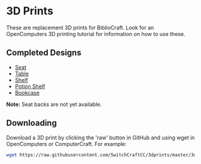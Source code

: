 # 3D Prints

These are replacement 3D prints for BiblioCraft. Look for an OpenComputers 3D printing tutorial for information on how to use these.

## Completed Designs

* [Seat](https://github.com/SwitchCraftCC/3dprints/tree/master/3dm/seat)
* [Table](https://github.com/SwitchCraftCC/3dprints/tree/master/3dm/table)
* [Shelf](https://github.com/SwitchCraftCC/3dprints/tree/master/3dm/shelf)
* [Potion Shelf](https://github.com/SwitchCraftCC/3dprints/tree/master/3dm/shelf)
* [Bookcase](https://github.com/SwitchCraftCC/3dprints/tree/master/3dm/bookcase)

**Note:** Seat backs are not yet available.

## Downloading

Download a 3D print by clicking the 'raw' button in GitHub and using wget in OpenComputers or ComputerCraft. For example:

```sh
wget https://raw.githubusercontent.com/SwitchCraftCC/3dprints/master/3dm/seat/oak/red/seat-standalone.3dm
```